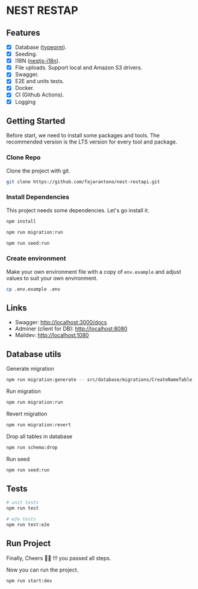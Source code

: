 # NEST RESTAP

## Features

- [x] Database ([typeorm](https://www.npmjs.com/package/typeorm)).
- [x] Seeding.
- [x] I18N ([nestjs-i18n](https://www.npmjs.com/package/nestjs-i18n)).
- [x] File uploads. Support local and Amazon S3 drivers.
- [x] Swagger.
- [x] E2E and units tests.
- [x] Docker.
- [x] CI (Github Actions).
- [x] Logging

## Getting Started

Before start, we need to install some packages and tools.
The recommended version is the LTS version for every tool and package.

### Clone Repo

Clone the project with git.

```bash
git clone https://github.com/fajarantono/nest-restapi.git
```

### Install Dependencies

This project needs some dependencies. Let's go install it.

```bash
npm install

npm run migration:run

npm run seed:run
```

### Create environment

Make your own environment file with a copy of `env.example` and adjust values to suit your own environment.

```bash
cp .env.example .env
```

## Links

- Swagger: <http://localhost:3000/docs>
- Adminer (client for DB): <http://localhost:8080>
- Maildev: <http://localhost:1080>

## Database utils

Generate migration

```bash
npm run migration:generate -- src/database/migrations/CreateNameTable
```

Run migration

```bash
npm run migration:run
```

Revert migration

```bash
npm run migration:revert
```

Drop all tables in database

```bash
npm run schema:drop
```

Run seed

```bash
npm run seed:run
```

## Tests

```bash
# unit tests
npm run test

# e2e tests
npm run test:e2e
```

## Run Project

Finally, Cheers 🍻🍻 !!! you passed all steps.

Now you can run the project.

```bash
npm run start:dev
```
